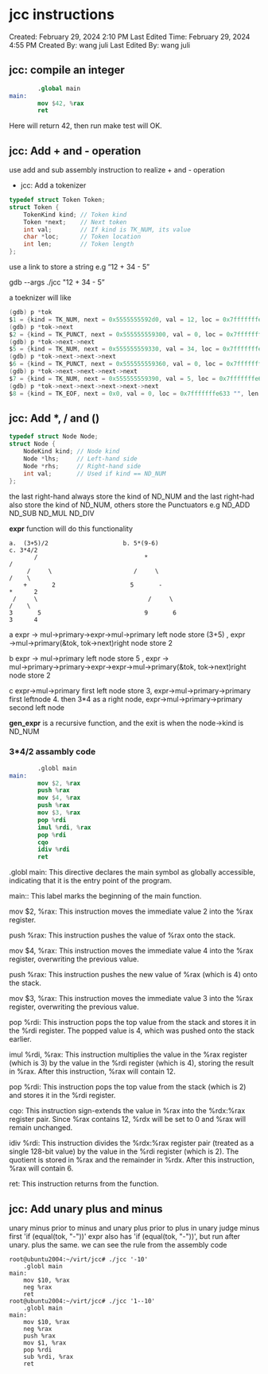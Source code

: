 # jcc instructions

Created: February 29, 2024 2:10 PM
Last Edited Time: February 29, 2024 4:55 PM
Created By: wang juli
Last Edited By: wang juli

## jcc: compile an integer

```nasm
        .global main
main:
        mov $42, %rax
        ret
```

Here will return 42, then run make test will OK.

## jcc: Add + and - operation

use add and sub assembly instruction to realize + and - operation

- jcc: Add a tokenizer

```c
typedef struct Token Token;
struct Token {
    TokenKind kind; // Token kind
    Token *next;    // Next token
    int val;        // If kind is TK_NUM, its value
    char *loc;      // Token location
    int len;        // Token length
};
```

use a link to store a string e.g “12 + 34 - 5”

gdb --args ./jcc "12 + 34 - 5”

a toeknizer will like

```c
(gdb) p *tok
$1 = {kind = TK_NUM, next = 0x5555555592d0, val = 12, loc = 0x7fffffffe628 "12 + 34 - 5", len = 2}
(gdb) p *tok->next
$2 = {kind = TK_PUNCT, next = 0x555555559300, val = 0, loc = 0x7fffffffe62b "+ 34 - 5", len = 1}
(gdb) p *tok->next->next
$5 = {kind = TK_NUM, next = 0x555555559330, val = 34, loc = 0x7fffffffe62d "34 - 5", len = 2}
(gdb) p *tok->next->next->next
$6 = {kind = TK_PUNCT, next = 0x555555559360, val = 0, loc = 0x7fffffffe630 "- 5", len = 1}
(gdb) p *tok->next->next->next->next
$7 = {kind = TK_NUM, next = 0x555555559390, val = 5, loc = 0x7fffffffe632 "5", len = 1}
(gdb) p *tok->next->next->next->next->next
$8 = {kind = TK_EOF, next = 0x0, val = 0, loc = 0x7fffffffe633 "", len = 0}
```

## jcc: Add *, / and ()

```c
typedef struct Node Node;
struct Node {
    NodeKind kind; // Node kind
    Node *lhs;     // Left-hand side
    Node *rhs;     // Right-hand side
    int val;       // Used if kind == ND_NUM
};
```

the last right-hand always store the kind of ND_NUM and the last right-had also store the kind of ND_NUM, others store the Punctuators e.g ND_ADD ND_SUB ND_MUL ND_DIV

**expr** function will do this functionality

```
a.  (3+5)/2                     b. 5*(9-6)                              c. 3*4/2
       /                              *                                      /
     /     \                       /     \                                /    \
    +       2                     5       -                              *      2
 /     \                               /     \                         /    \    
3       5                             9       6                       3      4
```

a expr → mul→primary→expr→mul→primary  left node store (3+5) , expr →mul→primary(&tok, tok->next)right node store 2 

b expr → mul→primary left node store 5 ,  expr → mul→primary→primary→expr→expr→mul→primary(&tok, tok->next)right node store 2

c expr→mul→primary first left node store 3,  expr→mul→primary→primary first leftnode 4. then 3*4 as a  right node, expr→mul→primary→primary second left node

**gen_expr** is a recursive function, and the exit is when the node→kind is ND_NUM

### 3*4/2 assambly code

```nasm
        .globl main
main:
        mov $2, %rax
        push %rax
        mov $4, %rax
        push %rax
        mov $3, %rax
        pop %rdi
        imul %rdi, %rax
        pop %rdi
        cqo
        idiv %rdi
        ret
```

.globl main: This directive declares the main symbol as globally accessible, indicating that it is the entry point of the program.

main:: This label marks the beginning of the main function.

mov $2, %rax: This instruction moves the immediate value 2 into the %rax register.

push %rax: This instruction pushes the value of %rax onto the stack.

mov $4, %rax: This instruction moves the immediate value 4 into the %rax register, overwriting the previous value.

push %rax: This instruction pushes the new value of %rax (which is 4) onto the stack.

mov $3, %rax: This instruction moves the immediate value 3 into the %rax register, overwriting the previous value.

pop %rdi: This instruction pops the top value from the stack and stores it in the %rdi register. The popped value is 4, which was pushed onto the stack earlier.

imul %rdi, %rax: This instruction multiplies the value in the %rax register (which is 3) by the value in the %rdi register (which is 4), storing the result in %rax. After this instruction, %rax will contain 12.

pop %rdi: This instruction pops the top value from the stack (which is 2) and stores it in the %rdi register.

cqo: This instruction sign-extends the value in %rax into the %rdx:%rax register pair. Since %rax contains 12, %rdx will be set to 0 and %rax will remain unchanged.

idiv %rdi: This instruction divides the %rdx:%rax register pair (treated as a single 128-bit value) by the value in the %rdi register (which is 2). The quotient is stored in %rax and the remainder in %rdx. After this instruction, %rax will contain 6.

ret: This instruction returns from the function.

## jcc: Add unary plus and minus

unary minus prior to minus and unary plus prior to plus
in unary judge minus first 'if (equal(tok, "-"))' expr also has 'if (equal(tok, "-"))', but run after unary. plus the same.
we can see the rule from the assembly code
```
root@ubuntu2004:~/virt/jcc# ./jcc '-10'
    .globl main
main:
    mov $10, %rax
    neg %rax
    ret
root@ubuntu2004:~/virt/jcc# ./jcc '1--10'
    .globl main
main:
    mov $10, %rax
    neg %rax
    push %rax
    mov $1, %rax
    pop %rdi
    sub %rdi, %rax
    ret
```